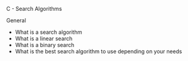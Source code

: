C - Search Algorithms

General
- What is a search algorithm
- What is a linear search
- What is a binary search
- What is the best search algorithm to use depending on your needs


